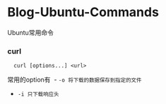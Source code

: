 # Blog-Ubuntu-Commands
Ubuntu常用命令

### curl
```
  curl [options...] <url>
```
常用的option有
  - `-o 将下载的数据保存到指定的文件`
  - `-i 只下载响应头`
